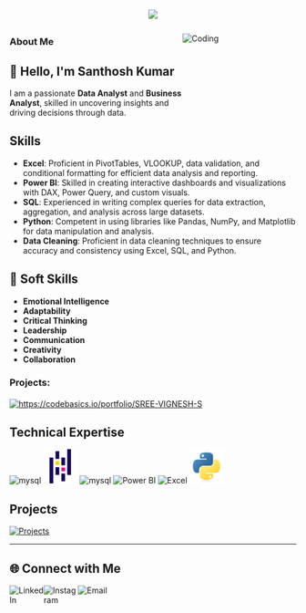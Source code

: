 <h1 align="center">
    <img src="https://readme-typing-svg.herokuapp.com/?font=Righteous&size=35&center=true&vCenter=true&width=500&height=70&duration=4000&lines=Hi+There!+👋;+I'm+Sree+Vignesh!;" />
</h1>
<!-- Add an attractive banner that reflects your personality or skills (e.g., data analytics, coding, or professionalism) -->

<img align="right" alt="Coding" src="https://camo.githubusercontent.com/5119ee303e5e49cdf23def653b737bede0da49a859a34714d62d9ab518afbbb2/68747470733a2f2f63646e2e6472696262626c652e636f6d2f75736572732f313136323037372f73637265656e73686f74732f333834383931342f70726f6772616d6d65722e676966" width="200" height="200" style="max-width: 100%; display: inline-block; border: none; margin: 0; padding: 0;">

### About Me  
## 👋 Hello, I'm **Santhosh Kumar**  
I am a passionate **Data Analyst** and **Business Analyst**, skilled in uncovering insights and driving decisions through data.  


## Skills  

- **Excel**: Proficient in PivotTables, VLOOKUP, data validation, and conditional formatting for efficient data analysis and reporting. 
- **Power BI**: Skilled in creating interactive dashboards and visualizations with DAX, Power Query, and custom visuals.
- **SQL**: Experienced in writing complex queries for data extraction, aggregation, and analysis across large datasets.
- **Python**: Competent in using libraries like Pandas, NumPy, and Matplotlib for data manipulation and analysis.
- **Data Cleaning**: Proficient in data cleaning techniques to ensure accuracy and consistency using Excel, SQL, and Python.



## 🌱 Soft Skills

- **Emotional Intelligence**
- **Adaptability**
- **Critical Thinking**
- **Leadership**
- **Communication**
- **Creativity**
- **Collaboration**

<h3 align="left">Projects:</h3>
<p align="left">
<a href="https://github.com/sandysantoo?tab=repositories" target="blank"><img align="center" src="https://img.icons8.com/?size=100&id=12987&format=png&color=000000" alt="https://codebasics.io/portfolio/SREE-VIGNESH-S" height="75" width="75" /></a> 
</p> 


## Technical Expertise  

<p align="left" style="margin: 0; padding: 0;">
  <img src="https://camo.githubusercontent.com/8f3f7c6f760a14060b33e90190faa902bcc4871373ec7ef0451c183a54d6490a/68747470733a2f2f736b696c6c69636f6e732e6465762f69636f6e733f693d6d7973716c" alt="mysql" width="55" height="55" data-canonical-src="https://skillicons.dev/icons?i=mysql" style="max-width: 100%; border: none;">
  <img src="https://raw.githubusercontent.com/devicons/devicon/2ae2a900d2f041da66e950e4d48052658d850630/icons/pandas/pandas-original.svg" alt="pandas" width="60" height="60" style="max-width: 100%; border: none;">
  <img src="https://camo.githubusercontent.com/8f3f7c6f760a14060b33e90190faa902bcc4871373ec7ef0451c183a54d6490a/68747470733a2f2f736b696c6c69636f6e732e6465762f69636f6e733f693d6d7973716c" alt="mysql" width="55" height="55" data-canonical-src="https://skillicons.dev/icons?i=mysql" style="max-width: 100%; border: none;">
  <img src="https://camo.githubusercontent.com/b5233c85554b459873a0393d0d9e6a88a60fe09e3e73157259b9a41f63eede0e/68747470733a2f2f696d672e69636f6e73382e636f6d2f3f73697a653d3130302669643d3373474f55446f396e4a346b26666f726d61743d706e6726636f6c6f723d303030303030" alt="Power BI" width="60" height="60" data-canonical-src="https://img.icons8.com/?size=100&amp;id=3sGOUDo9nJ4k&amp;format=png&amp;color=000000" style="max-width: 100%; border: none;">
  <img src="https://camo.githubusercontent.com/49008772ee56651eae7a741d8959bd34aa11fb9dda49ccd5bde4ad3deaa8734f/68747470733a2f2f696d672e69636f6e73382e636f6d2f3f73697a653d3130302669643d5545436d425367424f76505426666f726d61743d706e6726636f6c6f723d303030303030" alt="Excel" width="60" height="60" data-canonical-src="https://img.icons8.com/?size=100&amp;id=UECmBSgBOvPT&amp;format=png&amp;color=000000" style="max-width: 100%; border: none;">
  <img src="https://raw.githubusercontent.com/devicons/devicon/master/icons/python/python-original.svg" alt="python" width="60" height="60" style="max-width: 100%; border: none;">
</p>

## Projects

[![Projects](https://camo.githubusercontent.com/fac51f59af033ef20c88bb17ddadbd723e0bc5d08b90938785d1edbb95201e58/68747470733a2f2f696d672e69636f6e73382e636f6d2f3f73697a653d3130302669643d313239383726666f726d61743d706e6726636f6c6f723d303030303030)](https://codebasics.io/portfolio/SREE-VIGNESH-S)

---

## 🌐 Connect with Me

<a href="https://www.linkedin.com/in/santhoshkumaranalyst/"> 
  <img align="left" src="https://raw.githubusercontent.com/rahuldkjain/github-profile-readme-generator/master/src/images/icons/Social/linked-in-alt.svg" alt="LinkedIn" width="60" height="60" style="max-width: 100%; border: none;">
</a>

<a href="https://www.instagram.com/santhoshsaravannan/?hl=en">
  <img align="left" src="https://raw.githubusercontent.com/rahuldkjain/github-profile-readme-generator/master/src/images/icons/Social/instagram.svg" alt="Instagram" width="60" height="60" style="max-width: 100%; border: none;">
</a>

<a href="mailto:santhosh.s2122004@gmail.com">
  <img align="left" src="https://img.icons8.com/ios/452/gmail-new.png" alt="Email" width="60" height="60" style="max-width: 100%; border: none;">
</a>
